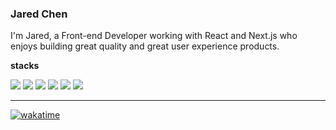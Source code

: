 ### Jared Chen

I'm Jared, a Front-end Developer working with React and Next.js who enjoys building great quality and great user experience products.

**stacks**

<img src="https://img.shields.io/badge/Next.js-000000?style=flat-square&logo=Next.js&logoColor=white"/> <img src="https://img.shields.io/badge/React-61DAFB?style=flat-square&logo=React&logoColor=white"/> <img src="https://img.shields.io/badge/TypeScript-4476c0?style=flat-square&logo=TypeScript&logoColor=white"/> <img src="https://img.shields.io/badge/JavaScript-ffb13b?style=flat-square&logo=JavaScript&logoColor=white"/>  <img src="https://img.shields.io/badge/HTML-E34F26?style=flat-square&logo=HTML5&logoColor=white"/> <img src="https://img.shields.io/badge/CSS-1572B6?style=flat-square&logo=CSS3&logoColor=white"/> 

---
[![wakatime](https://wakatime.com/badge/user/74937d38-0477-4acf-a1fe-3ad38f267774.svg)](https://wakatime.com/@74937d38-0477-4acf-a1fe-3ad38f267774)
